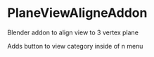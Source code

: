# PlaneViewAligneAddon
Blender addon to align view to 3 vertex plane 

Adds button to view category inside of n menu